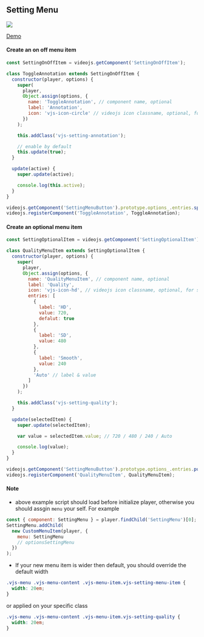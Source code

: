 ## Setting Menu

<img src="../screenshot/setting-menu.png">

[Demo](https://pong420.github.io/videojs-plus/examples/setting-menu.html)

#### Create an on off menu item

```js
const SettingOnOffItem = videojs.getComponent('SettingOnOffItem');

class ToggleAnnotation extends SettingOnOffItem {
  constructor(player, options) {
    super(
      player,
      Object.assign(options, {
        name: 'ToggleAnnotation', // component name, optional
        label: 'Annotation',
        icon: 'vjs-icon-circle' // videojs icon classname, optional, for small screen
      })
    );

    this.addClass('vjs-setting-annotation');

    // enable by default
    this.update(true);
  }

  update(active) {
    super.update(active);

    console.log(this.active);
  }
}

videojs.getComponent('SettingMenuButton').prototype.options_.entries.splice(0, 0, 'ToggleAnnotation');
videojs.registerComponent('ToggleAnnotation', ToggleAnnotation);
```

#### Create an optional menu item

```js
const SettingOptionalItem = videojs.getComponent('SettingOptionalItem');

class QualityMenuItem extends SettingOptionalItem {
  constructor(player, options) {
    super(
      player,
      Object.assign(options, {
        name: 'QualityMenuItem', // component name, optional
        label: 'Quality',
        icon: 'vjs-icon-hd', // videojs icon classname, optional, for small screen
        entries: [
          {
            label: 'HD',
            value: 720,
            defalut: true
          },
          {
            label: 'SD',
            value: 480
          },
          {
            label: 'Smooth',
            value: 240
          },
          'Auto' // label & value
        ]
      })
    );

    this.addClass('vjs-setting-quality');
  }

  update(selectedItem) {
    super.update(selectedItem);

    var value = selectedItem.value; // 720 / 480 / 240 / Auto

    console.log(value);
  }
}

videojs.getComponent('SettingMenuButton').prototype.options_.entries.push('QualityMenuItem');
videojs.registerComponent('QualityMenuItem', QualityMenuItem);
```

#### Note

- above example script should load before initialize player, otherwise you should assgin `menu` your self. For example

```js
const { component: SettingMenu } = player.findChild('SettingMenu')[0];
SettingMenu.addChild(
  new CustomMenuItem(player, {
    menu: SettingMenu
    // optionsSettingMenu
  })
);
```

- If your new menu item is wider then default, you should override the default width

```css
.vjs-menu .vjs-menu-content .vjs-menu-item.vjs-setting-menu-item {
  width: 20em;
}
```

or applied on your specific class

```css
.vjs-menu .vjs-menu-content .vjs-menu-item.vjs-setting-quality {
  width: 20em;
}
```
